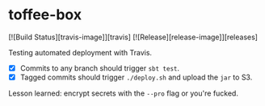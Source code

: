 # toffee-box

[![Build Status][travis-image]][travis]
[![Release][release-image]][releases]

Testing automated deployment with Travis.

- [x] Commits to any branch should trigger `sbt test`.
- [x] Tagged commits should trigger `./deploy.sh` and upload the `jar` to S3.

Lesson learned: encrypt secrets with the `--pro` flag or you're fucked.
